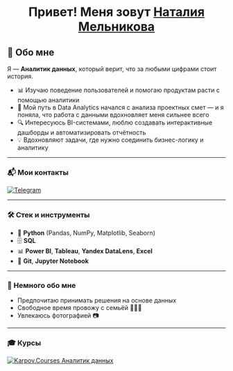 <h1 align="center">Привет! Меня зовут <a href="https://github.com/melnikovand92" target="_blank">Наталия Мельникова</a></h1>


## 👋 Обо мне  

Я — **Аналитик данных**, который верит, что за любыми цифрами стоит история.  

- 📊 Изучаю поведение пользователей и помогаю продуктам расти с помощью аналитики  
- 🚀 Мой путь в Data Analytics начался с анализа проектных смет — и я поняла, что работа с данными вдохновляет меня сильнее всего  
- 🔍 Интересуюсь BI-системами, люблю создавать интерактивные дашборды и автоматизировать отчётность  
- 💡 Вдохновляют задачи, где нужно соединить бизнес-логику и аналитику  

---

### 📬 Мои контакты  
[![Telegram](https://img.shields.io/badge/Telegram-2CA5E0?style=for-the-badge&logo=telegram&logoColor=white)](https://t.me/nataliia_melnikova)  

---

### 🛠️ Стек и инструменты  

- 🐍 **Python** (Pandas, NumPy, Matplotlib, Seaborn)  
- 🗄️ **SQL**  
- 📊 **Power BI**, **Tableau**, **Yandex DataLens**, **Excel**  
- 🔧 **Git**, **Jupyter Notebook**  

---

### 🌱 Немного обо мне   
- Предпочитаю принимать решения на основе данных  
- Свободное время провожу с семьёй 👨‍👩‍👧  
- Увлекаюсь фотографией 📷  

---

### 🎓 Курсы  

[![Karpov.Courses Аналитик данных](https://img.shields.io/badge/Karpov.Courses_Аналитик_данных-FF4F00?style=for-the-badge&logo=google-scholar&logoColor=white)](https://lab.karpov.courses/certificate/e38ccc63-673e-4bc6-bce1-c3d0f40175cb/)
